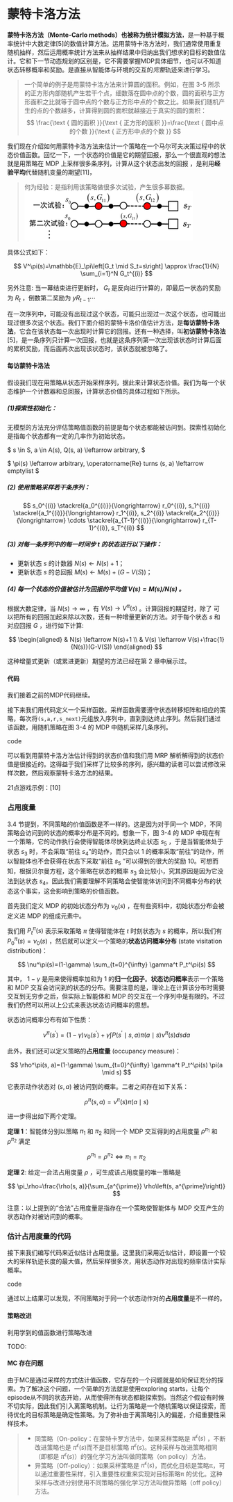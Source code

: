 # 蒙特卡洛方法

**蒙特卡洛方法（Monte-Carlo methods）**也被称为**统计模拟方法**，是一种基于概率统计中大数定律[5]的数值计算方法。运用蒙特卡洛方法时，我们通常使用重复随机抽样，然后运用概率统计方法来从抽样结果中归纳出我们想求的目标的数值估计。它和下一节动态规划的区别是，它不需要掌握MDP具体细节，也可以不知道状态转移概率和奖励。是直接从智能体与环境的交互的*完整*轨迹来进行学习。

> 一个简单的例子是用蒙特卡洛方法来计算圆的面积。例如，在图 3-5 所示的正方形内部随机产生若干个点，细数落在圆中点的个数，圆的面积与正方形面积之比就等于圆中点的个数与正方形中点的个数之比。如果我们随机产生的点的个数越多，计算得到圆的面积就越接近于真实的圆的面积：
>  $$
> \frac{\text { 圆的面积 }}{\text { 正方形的面积 }}=\frac{\text { 圆中点的个数 }}{\text { 正方形中点的个数 }}
> $$

我们现在介绍如何用蒙特卡洛方法来估计一个策略在一个马尔可夫决策过程中的状态价值函数。回忆一下，一个状态的价值是它的期望回报，那么一个很直观的想法就是用策略在 MDP 上采样很多条序列，计算从这个状态出发的回报
，是利用**经验平均**代替随机变量的期望[11]，

> 何为经验：是指利用该策略做很多次试验，产生很多幕数据。![蒙特卡罗中的经验](../img/experience.png)

具体公式如下：

$$
V^\pi(s)=\mathbb{E}_\pi\left[G_t \mid S_t=s\right] \approx \frac{1}{N} \sum_{i=1}^N G_t^{(i)}
$$

另外注意: 当一幕结束进行更新时， $G_t$ 是反向进行计算的，即最后一状态的奖励为 $R_t$ ，倒数第二奖励为 $y R_{t-1} \cdots$

在一次序列中，可能没有出现过这个状态，可能只出现过一次这个状态，也可能出现过很多次这个状态。我们下面介绍的蒙特卡洛价值估计方法，是**每访蒙特卡洛法**，它会在该状态每一次出现时计算它的回报。还有一种选择，叫**初访蒙特卡洛法**[5]，是一条序列只计算一次回报，也就是这条序列第一次出现该状态时计算后面的累积奖励，而后面再次出现该状态时，该状态就被忽略了。

#### 每访蒙特卡洛法

假设我们现在用策略从状态开始采样序列，据此来计算状态价值。我们为每一个状态维护一个计数器和总回报，计算状态价值的具体过程如下所示。

##### (1)探索性初始化：

无模型的方法充分评估策略值函数的前提是每个状态都能被访问到。探索性初始化是指每个状态都有一定的几率作为初始状态。

$ s \in S, a \in A(s), Q(s, a) \leftarrow  arbitrary, $

$ \pi(s) \leftarrow arbitrary, \operatorname{Re} turns (s, a) \leftarrow emptylist $

##### (2) 使用策略采样若干条序列：

$$
s_0^{(i)} \stackrel{a_0^{(i)}}{\longrightarrow} r_0^{(i)}, s_1^{(i)} \stackrel{a_1^{(i)}}{\longrightarrow} r_1^{(i)}, s_2^{(i)} \stackrel{a_2^{(i)}}{\longrightarrow} \cdots \stackrel{a_{T-1}^{(i)}}{\longrightarrow} r_{T-1}^{(i)}, s_T^{(i)}
$$

##### (3) 对每一条序列中的每一时间步 $t$ 的状态进行以下操作：

- 更新状态 $s$ 的计数器 $N(s) \leftarrow N(s) + 1$；
- 更新状态 $s$ 的总回报 $M(s) \leftarrow M(s) + (G-V(S))$；

##### (4) 每一个状态的价值被估计为回报的平均值 $V(s)=M(s) / N(s)$ 。

根据大数定律，当 $N(s) \rightarrow \infty$ ，有 $V(s) \rightarrow V^\pi(s)$ 。计算回报的期望时，除了 可以把所有的回报加起来除以次数，还有一种增量更新的方法。对于每个状态 $s$ 和对应回报 $G$ ，进行如下计算:

$$
\begin{aligned}
& N(s) \leftarrow N(s)+1 \\
& V(s) \leftarrow V(s)+\frac{1}{N(s)}(G-V(S))
\end{aligned}
$$

这种增量式更新（或累进更新）期望的方法已经在第 2 章中展示过。

#### 代码

我们接着之前的MDP代码继续。

接下来我们用代码定义一个采样函数。采样函数需要遵守状态转移矩阵和相应的策略，每次将`(s,a,r,s_next)`元组放入序列中，直到到达终止序列。然后我们通过该函数，用随机策略在图 3-4 的 MDP 中随机采样几条序列。

code

可以看到用蒙特卡洛方法估计得到的状态价值和我们用 MRP 解析解得到的状态价值是很接近的。这得益于我们采样了比较多的序列，感兴趣的读者可以尝试修改采样次数，然后观察蒙特卡洛方法的结果。

21点游戏示例：[10]

### 占用度量

3.4 节提到，不同策略的价值函数是不一样的。这是因为对于同一个 MDP，不同策略会访问到的状态的概率分布是不同的。想象一下，图 3-4 的 MDP 中现在有一个策略，它的动作执行会使得智能体尽快到达终止状态 $s_5$ ，于是当智能体处于状态 $s_3$ 时，不会采取“前往 $s_4$”的动作，而只会以 1 的概率采取“前往”的动作，所以智能体也不会获得在状态下采取“前往 $s_5$ ”可以得到的很大的奖励 10。可想而知，根据贝尔曼方程，这个策略在状态的概率 $s_3$ 会比较小，究其原因是因为它没法到达状态 $s_4$。因此我们需要理解不同策略会使智能体访问到不同概率分布的状态这个事实，这会影响到策略的价值函数。

首先我们定义 MDP 的初始状态分布为 $\nu_0(s)$ ，在有些资料中，初始状态分布会被定义进 MDP 的组成元素中。

我们用 $P_t^\pi(s)$ 表示采取策略 $\pi$ 使得智能体在 $t$ 时刻状态为 $s$ 的概率，所以我们有 $P_0^\pi(s)=\nu_0(s)$ ，然后就可以定义一个策略的**状态访问概率分布** (state visitation distribution)：

$$
\nu^\pi(s)=(1-\gamma) \sum_{t=0}^{\infty} \gamma^t P_t^\pi(s)
$$

其中， $1-\gamma$ 是用来使得概率加和为 1 的**归一化因子**。**状态访问概率**表示一个策略和 MDP 交互会访问到的状态的分布。需要注意的是，理论上在计算该分布时需要交互到无穷步之后，但实际上智能体和 MDP 的交互在一个序列中是有限的。不过我们仍然可以用以上公式来表达状态访问概率的思想。

状态访问概率分布有如下性质：

$$
\nu^\pi\left(s^{\prime}\right)=(1-\gamma) \nu_0\left(s^{\prime}\right)+\gamma \int P\left(s^{\prime} \mid s, a\right) \pi(a \mid s) \nu^\pi(s) d s d a
$$

此外，我们还可以定义策略的**占用度量** (occupancy measure)：

$$
\rho^\pi(s, a)=(1-\gamma) \sum_{t=0}^{\infty} \gamma^t P_t^\pi(s) \pi(a \mid s)
$$

它表示动作状态对 $(s, a)$ 被访问到的概率。二者之间存在如下关系：

$$
\rho^\pi(s, a)=\nu^\pi(s) \pi(a \mid s)
$$

进一步得出如下两个定理。

**定理 1**：智能体分别以策略 $\pi_1$ 和 $\pi_2$ 和同一个 MDP 交互得到的占用度量 $\rho^{\pi_1}$ 和 $\rho^{\pi_2}$ 满足

$$
\rho^{\pi_1}=\rho^{\pi_2} \Longleftrightarrow \pi_1=\pi_2
$$

**定理 2**: 给定一合法占用度量 $\rho$ ，可生成该占用度量的唯一策略是

$$
\pi_\rho=\frac{\rho(s, a)}{\sum_{a^{\prime}} \rho\left(s, a^{\prime}\right)}
$$

注意：以上提到的“合法”占用度量是指存在一个策略使智能体与 MDP 交互产生的状态动作对被访问到的概率。

### 估计占用度量的代码

接下来我们编写代码来近似估计占用度量。这里我们采用近似估计，即设置一个较大的采样轨迹长度的最大值，然后采样很多次，用状态动作对出现的频率估计实际概率。

code

通过以上结果可以发现，不同策略对于同一个状态动作对的**占用度量**是不一样的。

#### 策略改进

利用学到的值函数进行策略改进

TODO:

#### MC 存在问题

由于MC是通过采样的方式估计值函数，它存在的一个问题就是如何保证充分的探索。为了解决这个问题，一个简单的方法就是使用exploring starts，让每个episode从不同的状态开始，从而使得所有状态都能探索到。当然这个假设有时候不切实际，因此我们引入离策略机制。让行为策略是一个随机策略以保证探索，而待优化的目标策略是确定性策略。为了弥补由于离策略引入的偏差，介绍重要性采样技术。

> - 同策略（On-policy：在蒙特卡罗方法中，如果采样策略是 $π^ϵ(s)$ ，不断改进策略也是 $π^ϵ(s)$而不是目标策略 $π^ϵ(s)$。这种采样与改进策略相同（即都是 $π^ϵ(s)$）的强化学习方法叫做同策略（on policy）方法。
> - 异策略（Off-policy）：如果采样策略是 $π^ϵ(s)$，而优化目标是策略π，可以通过重要性采样，引入重要性权重来实现对目标策略π 的优化。这种采样与改进分别使用不同策略的强化学习方法叫做异策略（off policy）方法。

[1]: http://www.icdai.org/ibbb/2019/ID-0004.pdf
